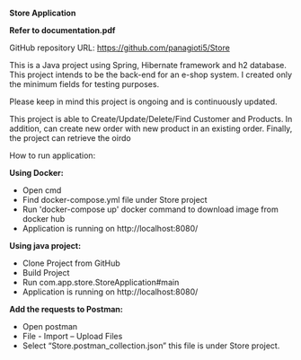 <b>Store Application</b>

<b>Refer to documentation.pdf</b>

GitHub repository URL: https://github.com/panagioti5/Store 

This is a Java project using Spring, Hibernate framework and h2 database. This project intends to be the back-end for an e-shop system. I created only the minimum fields for testing purposes. 

Please keep in mind this project is ongoing and is continuously updated. 

This project is able to Create/Update/Delete/Find Customer and Products. In addition, can create new order with new product in an existing order. Finally, the project can retrieve the oirdo 

How to run application: 

<b>Using Docker:</b>
*   Open cmd 
*   Find docker-compose.yml file under Store project 
*   Run 'docker-compose up' docker command to download image from docker hub 
*   Application is running on http://localhost:8080/ 

<b>Using java project:</b>
*   Clone Project from GitHub 
*   Build Project 
*   Run com.app.store.StoreApplication#main 
*   Application is running on http://localhost:8080/ 

<b>Add the requests to Postman:</b>
*   Open postman 
*   File - Import – Upload Files 
*   Select “Store.postman_collection.json” this file is under Store project. 